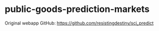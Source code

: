 # public-goods-prediction-markets

Original webapp GitHub: https://github.com/resistingdestiny/sci_predict
